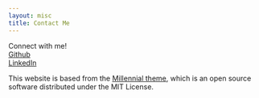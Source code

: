 ```yaml
---
layout: misc
title: Contact Me
---
```


Connect with me!  
[Github](https://https://github.com/napassornl)  
[LinkedIn](https://www.linkedin.com/in/napassornlerdsudwichai/)  
 

This website is based from the [Millennial theme](https://lenpaul.github.io/Millennial/), which is an open source software distributed under the MIT License.
